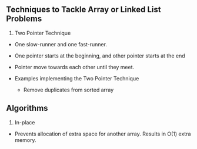 

## Techniques to Tackle Array or Linked List Problems
1. Two Pointer Technique
  - One slow-runner and one fast-runner.
  - One pointer starts at the beginning, and other pointer starts at the end
  - Pointer move towards each other until they meet.

- Examples implementing the Two Pointer Technique
  - Remove duplicates from sorted array


## Algorithms
1. In-place
  - Prevents allocation of extra space for another array. Results in O(1) extra memory.
